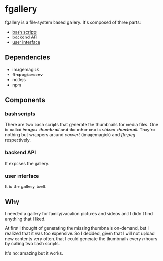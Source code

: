 # fgallery
fgallery is a file-system based gallery.
It's composed of three parts:
* [bash scripts](#bash-scripts)
* [backend API](#backend-api)
* [user interface](#user-interface)

## Dependencies
* imagemagick
* ffmpeg/avconv
* nodejs
* npm

## Components
### bash scripts
There are two bash scripts that generate the thumbnails for media files. One is called *images-thumbnail* and the other one is *videos-thumbnail*. They're nothing but wrappers around *convert* (imagemagick) and *ffmpeg* respectively.


### backend API
It exposes the gallery.


### user interface
It is the gallery itself.

## Why
I needed a gallery for family/vacation pictures and videos and I didn't find anything that I liked.

At first I thought of generating the missing thumbnails on-demand, but I realized that it was too expensive.
So I decided, given that I will not upload new contents very often, that I could generate the thumbnails every *n* hours by calling two bash scripts.

It's not amazing but it works.